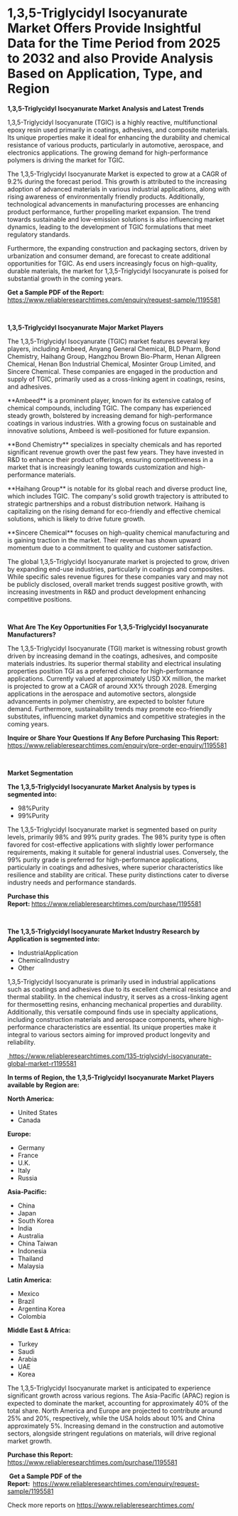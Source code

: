 <p><h1>1,3,5-Triglycidyl Isocyanurate Market Offers Provide Insightful Data for the Time Period from 2025 to 2032 and also Provide Analysis Based on Application, Type, and Region</h1></p><p><strong>1,3,5-Triglycidyl Isocyanurate Market Analysis and Latest Trends</strong></p>
<p><p>1,3,5-Triglycidyl Isocyanurate (TGIC) is a highly reactive, multifunctional epoxy resin used primarily in coatings, adhesives, and composite materials. Its unique properties make it ideal for enhancing the durability and chemical resistance of various products, particularly in automotive, aerospace, and electronics applications. The growing demand for high-performance polymers is driving the market for TGIC.</p><p>The 1,3,5-Triglycidyl Isocyanurate Market is expected to grow at a CAGR of 9.2% during the forecast period. This growth is attributed to the increasing adoption of advanced materials in various industrial applications, along with rising awareness of environmentally friendly products. Additionally, technological advancements in manufacturing processes are enhancing product performance, further propelling market expansion. The trend towards sustainable and low-emission solutions is also influencing market dynamics, leading to the development of TGIC formulations that meet regulatory standards. </p><p>Furthermore, the expanding construction and packaging sectors, driven by urbanization and consumer demand, are forecast to create additional opportunities for TGIC. As end users increasingly focus on high-quality, durable materials, the market for 1,3,5-Triglycidyl Isocyanurate is poised for substantial growth in the coming years.</p></p>
<p><strong>Get a Sample PDF of the Report:&nbsp;</strong> <a href="https://www.reliableresearchtimes.com/enquiry/request-sample/1195581?utm_campaign=3284&utm_medium=2&utm_source=Github&utm_content=ia&utm_term=22032025&utm_id=135-triglycidyl-isocyanurate">https://www.reliableresearchtimes.com/enquiry/request-sample/1195581</a></p>
<p>&nbsp;</p>
<p><strong>1,3,5-Triglycidyl Isocyanurate Major Market Players</strong></p>
<p><p>The 1,3,5-Triglycidyl Isocyanurate (TGIC) market features several key players, including Ambeed, Anyang General Chemical, BLD Pharm, Bond Chemistry, Haihang Group, Hangzhou Brown Bio-Pharm, Henan Allgreen Chemical, Henan Bon Industrial Chemical, Mosinter Group Limited, and Sincere Chemical. These companies are engaged in the production and supply of TGIC, primarily used as a cross-linking agent in coatings, resins, and adhesives.</p><p>**Ambeed** is a prominent player, known for its extensive catalog of chemical compounds, including TGIC. The company has experienced steady growth, bolstered by increasing demand for high-performance coatings in various industries. With a growing focus on sustainable and innovative solutions, Ambeed is well-positioned for future expansion.</p><p>**Bond Chemistry** specializes in specialty chemicals and has reported significant revenue growth over the past few years. They have invested in R&D to enhance their product offerings, ensuring competitiveness in a market that is increasingly leaning towards customization and high-performance materials.</p><p>**Haihang Group** is notable for its global reach and diverse product line, which includes TGIC. The company's solid growth trajectory is attributed to strategic partnerships and a robust distribution network. Haihang is capitalizing on the rising demand for eco-friendly and effective chemical solutions, which is likely to drive future growth.</p><p>**Sincere Chemical** focuses on high-quality chemical manufacturing and is gaining traction in the market. Their revenue has shown upward momentum due to a commitment to quality and customer satisfaction.</p><p>The global 1,3,5-Triglycidyl Isocyanurate market is projected to grow, driven by expanding end-use industries, particularly in coatings and composites. While specific sales revenue figures for these companies vary and may not be publicly disclosed, overall market trends suggest positive growth, with increasing investments in R&D and product development enhancing competitive positions.</p></p>
<p>&nbsp;</p>
<p><strong>What Are The Key Opportunities For 1,3,5-Triglycidyl Isocyanurate Manufacturers?</strong></p>
<p><p>The 1,3,5-Triglycidyl Isocyanurate (TGI) market is witnessing robust growth driven by increasing demand in the coatings, adhesives, and composite materials industries. Its superior thermal stability and electrical insulating properties position TGI as a preferred choice for high-performance applications. Currently valued at approximately USD XX million, the market is projected to grow at a CAGR of around XX% through 2028. Emerging applications in the aerospace and automotive sectors, alongside advancements in polymer chemistry, are expected to bolster future demand. Furthermore, sustainability trends may promote eco-friendly substitutes, influencing market dynamics and competitive strategies in the coming years.</p></p>
<p><strong>Inquire or Share Your Questions If Any Before Purchasing This Report:</strong> <a href="https://www.reliableresearchtimes.com/enquiry/pre-order-enquiry/1195581?utm_campaign=3284&utm_medium=2&utm_source=Github&utm_content=ia&utm_term=22032025&utm_id=135-triglycidyl-isocyanurate">https://www.reliableresearchtimes.com/enquiry/pre-order-enquiry/1195581</a></p>
<p>&nbsp;</p>
<p><strong>Market Segmentation</strong></p>
<p><strong>The 1,3,5-Triglycidyl Isocyanurate Market Analysis by types is segmented into:</strong></p>
<p><ul><li>98%Purity</li><li>99%Purity</li></ul></p>
<p><p>The 1,3,5-Triglycidyl Isocyanurate market is segmented based on purity levels, primarily 98% and 99% purity grades. The 98% purity type is often favored for cost-effective applications with slightly lower performance requirements, making it suitable for general industrial uses. Conversely, the 99% purity grade is preferred for high-performance applications, particularly in coatings and adhesives, where superior characteristics like resilience and stability are critical. These purity distinctions cater to diverse industry needs and performance standards.</p></p>
<p><strong>Purchase this Report:&nbsp;</strong><a href="https://www.reliableresearchtimes.com/purchase/1195581?utm_campaign=3284&utm_medium=2&utm_source=Github&utm_content=ia&utm_term=22032025&utm_id=135-triglycidyl-isocyanurate">https://www.reliableresearchtimes.com/purchase/1195581</a></p>
<p>&nbsp;</p>
<p><strong>The 1,3,5-Triglycidyl Isocyanurate Market Industry Research by Application is segmented into:</strong></p>
<p><ul><li>IndustrialApplication</li><li>ChemicalIndustry</li><li>Other</li></ul></p>
<p><p>1,3,5-Triglycidyl Isocyanurate is primarily used in industrial applications such as coatings and adhesives due to its excellent chemical resistance and thermal stability. In the chemical industry, it serves as a cross-linking agent for thermosetting resins, enhancing mechanical properties and durability. Additionally, this versatile compound finds use in specialty applications, including construction materials and aerospace components, where high-performance characteristics are essential. Its unique properties make it integral to various sectors aiming for improved product longevity and reliability.</p></p>
<p><a href="https://www.reliableresearchtimes.com/135-triglycidyl-isocyanurate-global-market-r1195581?utm_campaign=3284&utm_medium=2&utm_source=Github&utm_content=ia&utm_term=22032025&utm_id=135-triglycidyl-isocyanurate">&nbsp;https://www.reliableresearchtimes.com/135-triglycidyl-isocyanurate-global-market-r1195581</a></p>
<p><strong>In terms of Region, the 1,3,5-Triglycidyl Isocyanurate Market Players available by Region are:</strong></p>
<p>
    <p> <strong> North America: </strong>
        <ul>
            <li>United States</li>
            <li>Canada</li>
        </ul>
        </p> 
    <p> <strong> Europe: </strong>
        <ul>
            <li>Germany</li>
            <li>France</li>
            <li>U.K.</li>
            <li>Italy</li>
            <li>Russia</li>
        </ul>
        </p> 
    <p> <strong> Asia-Pacific: </strong>
        <ul>
            <li>China</li>
            <li>Japan</li>
            <li>South Korea</li>
            <li>India</li>
            <li>Australia</li>
            <li>China Taiwan</li>
            <li>Indonesia</li>
            <li>Thailand</li>
            <li>Malaysia</li>
        </ul>
        </p> 
    <p> <strong> Latin America: </strong>
        <ul>
            <li>Mexico</li>
            <li>Brazil</li>
            <li>Argentina Korea</li>
            <li>Colombia</li>
        </ul>
        </p> 
    <p> <strong> Middle East & Africa: </strong>
        <ul>
            <li>Turkey</li>
            <li>Saudi</li>
            <li>Arabia</li>
            <li>UAE</li>
            <li>Korea</li>
        </ul>
    </p>
    </p>
<p><p>The 1,3,5-Triglycidyl Isocyanurate market is anticipated to experience significant growth across various regions. The Asia-Pacific (APAC) region is expected to dominate the market, accounting for approximately 40% of the total share. North America and Europe are projected to contribute around 25% and 20%, respectively, while the USA holds about 10% and China approximately 5%. Increasing demand in the construction and automotive sectors, alongside stringent regulations on materials, will drive regional market growth.</p></p>
<p><strong>Purchase this Report: </strong><a href="https://www.reliableresearchtimes.com/purchase/1195581?utm_campaign=3284&utm_medium=2&utm_source=Github&utm_content=ia&utm_term=22032025&utm_id=135-triglycidyl-isocyanurate">https://www.reliableresearchtimes.com/purchase/1195581</a></p>
<p>&nbsp;<strong>Get a Sample PDF of the Report:&nbsp;&nbsp;</strong><a href="https://www.reliableresearchtimes.com/enquiry/request-sample/1195581?utm_campaign=3284&utm_medium=2&utm_source=Github&utm_content=ia&utm_term=22032025&utm_id=135-triglycidyl-isocyanurate">https://www.reliableresearchtimes.com/enquiry/request-sample/1195581</a></p>
<p><strong></strong></p>
<p>Check more reports on <a href="https://www.reliableresearchtimes.com/?utm_campaign=3284&utm_medium=2&utm_source=Github&utm_content=ia&utm_term=22032025&utm_id=135-triglycidyl-isocyanurate">https://www.reliableresearchtimes.com/</a></p>